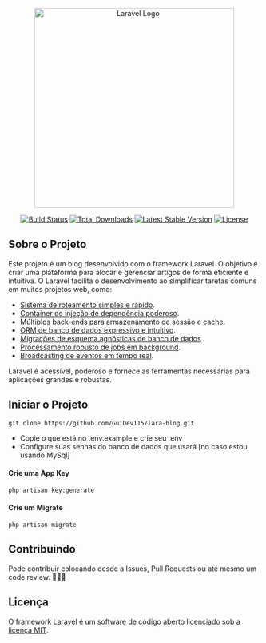 <p align="center"><a href="https://laravel.com" target="_blank"><img src="https://raw.githubusercontent.com/laravel/art/master/logo-lockup/5%20SVG/2%20CMYK/1%20Full%20Color/laravel-logolockup-cmyk-red.svg" width="400" alt="Laravel Logo"></a></p>

<p align="center">
<a href="https://github.com/laravel/framework/actions"><img src="https://github.com/laravel/framework/workflows/tests/badge.svg" alt="Build Status"></a>
<a href="https://packagist.org/packages/laravel/framework"><img src="https://img.shields.io/packagist/dt/laravel/framework" alt="Total Downloads"></a>
<a href="https://packagist.org/packages/laravel/framework"><img src="https://img.shields.io/packagist/v/laravel/framework" alt="Latest Stable Version"></a>
<a href="https://packagist.org/packages/laravel/framework"><img src="https://img.shields.io/packagist/l/laravel/framework" alt="License"></a>
</p>

## Sobre o Projeto

Este projeto é um blog desenvolvido com o framework Laravel. O objetivo é criar uma plataforma para alocar e gerenciar artigos de forma eficiente e intuitiva. O Laravel facilita o desenvolvimento ao simplificar tarefas comuns em muitos projetos web, como:

- [Sistema de roteamento simples e rápido](https://laravel.com/docs/routing).
- [Container de injeção de dependência poderoso](https://laravel.com/docs/container).
- Múltiplos back-ends para armazenamento de [sessão](https://laravel.com/docs/session) e [cache](https://laravel.com/docs/cache).
- [ORM de banco de dados expressivo e intuitivo](https://laravel.com/docs/eloquent).
- [Migrações de esquema agnósticas de banco de dados](https://laravel.com/docs/migrations).
- [Processamento robusto de jobs em background](https://laravel.com/docs/queues).
- [Broadcasting de eventos em tempo real](https://laravel.com/docs/broadcasting).

Laravel é acessível, poderoso e fornece as ferramentas necessárias para aplicações grandes e robustas.

## Iniciar o Projeto

```
git clone https://github.com/GuiDev115/lara-blog.git
```

- Copie o que está no .env.example e crie seu .env
- Configure suas senhas do banco de dados que usará [no caso estou usando MySql]

#### Crie uma App Key

``` Crie uma App Key
php artisan key:generate
```

#### Crie um Migrate
``` Crie um Migrate
php artisan migrate
```

## Contribuindo

Pode contribuir colocando desde a Issues, Pull Requests ou até mesmo um code review. 🥰🥰🥰

## Licença

O framework Laravel é um software de código aberto licenciado sob a [licença MIT](https://opensource.org/licenses/MIT).